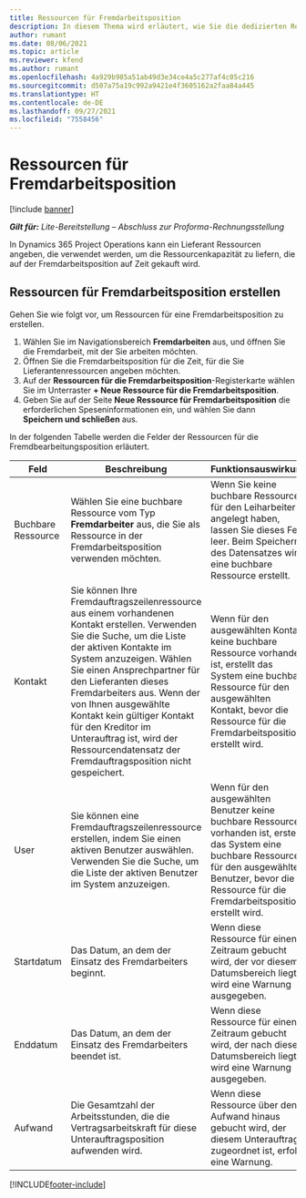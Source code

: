 ```yaml
---
title: Ressourcen für Fremdarbeitsposition
description: In diesem Thema wird erläutert, wie Sie die dedizierten Ressourcen angeben, die vom Lieferanten für eine bestimmte Fremdarbeitsposition zeitlich festgelegt werden.
author: rumant
ms.date: 08/06/2021
ms.topic: article
ms.reviewer: kfend
ms.author: rumant
ms.openlocfilehash: 4a929b985a51ab49d3e34ce4a5c277af4c05c216
ms.sourcegitcommit: d507a75a19c992a9421e4f3605162a2faa84a445
ms.translationtype: HT
ms.contentlocale: de-DE
ms.lasthandoff: 09/27/2021
ms.locfileid: "7558456"
---
```

# <a name="subcontract-line-resources"></a>Ressourcen für Fremdarbeitsposition

[!include [banner](../../includes/dataverse-preview.md)]

_**Gilt für:** Lite-Bereitstellung – Abschluss zur Proforma-Rechnungsstellung_

In Dynamics 365 Project Operations kann ein Lieferant Ressourcen angeben, die verwendet werden, um die Ressourcenkapazität zu liefern, die auf der Fremdarbeitsposition auf Zeit gekauft wird.

## <a name="create-subcontract-line-resources"></a>Ressourcen für Fremdarbeitsposition erstellen

Gehen Sie wie folgt vor, um Ressourcen für eine Fremdarbeitsposition zu erstellen.

1. Wählen Sie im Navigationsbereich **Fremdarbeiten** aus, und öffnen Sie die Fremdarbeit, mit der Sie arbeiten möchten.
2. Öffnen Sie die Fremdarbeitsposition für die Zeit, für die Sie Lieferantenressourcen angeben möchten.
3. Auf der **Ressourcen für die Fremdarbeitsposition**-Registerkarte wählen Sie im Unterraster **+ Neue Ressource für die Fremdarbeitsposition**.
4. Geben Sie auf der Seite **Neue Ressource für Fremdarbeitsposition** die erforderlichen Speseninformationen ein, und wählen Sie dann **Speichern und schließen** aus.

In der folgenden Tabelle werden die Felder der Ressourcen für die Fremdbearbeitungsposition erläutert.

| Feld | Beschreibung | Funktionsauswirkung |
| ----- | ----------- | ----------------- |
| Buchbare Ressource | Wählen Sie eine buchbare Ressource vom Typ **Fremdarbeiter** aus, die Sie als Ressource in der Fremdarbeitsposition verwenden möchten.| Wenn Sie keine buchbare Ressource für den Leiharbeiter angelegt haben, lassen Sie dieses Feld leer. Beim Speichern des Datensatzes wird eine buchbare Ressource erstellt.  |
| Kontakt | Sie können Ihre Fremdauftragszeilenressource aus einem vorhandenen Kontakt erstellen. Verwenden Sie die Suche, um die Liste der aktiven Kontakte im System anzuzeigen. Wählen Sie einen Ansprechpartner für den Lieferanten dieses Fremdarbeiters aus. Wenn der von Ihnen ausgewählte Kontakt kein gültiger Kontakt für den Kreditor im Unterauftrag ist, wird der Ressourcendatensatz der Fremdauftragsposition nicht gespeichert.| Wenn für den ausgewählten Kontakt keine buchbare Ressource vorhanden ist, erstellt das System eine buchbare Ressource für den ausgewählten Kontakt, bevor die Ressource für die Fremdarbeitsposition erstellt wird. |
| User | Sie können eine Fremdauftragszeilenressource erstellen, indem Sie einen aktiven Benutzer auswählen. Verwenden Sie die Suche, um die Liste der aktiven Benutzer im System anzuzeigen.| Wenn für den ausgewählten Benutzer keine buchbare Ressource vorhanden ist, erstellt das System eine buchbare Ressource für den ausgewählten Benutzer, bevor die Ressource für die Fremdarbeitsposition erstellt wird. |
| Startdatum | Das Datum, an dem der Einsatz des Fremdarbeiters beginnt.| Wenn diese Ressource für einen Zeitraum gebucht wird, der vor diesem Datumsbereich liegt, wird eine Warnung ausgegeben. |
| Enddatum | Das Datum, an dem der Einsatz des Fremdarbeiters beendet ist.| Wenn diese Ressource für einen Zeitraum gebucht wird, der nach diesem Datumsbereich liegt, wird eine Warnung ausgegeben. |
| Aufwand | Die Gesamtzahl der Arbeitsstunden, die die Vertragsarbeitskraft für diese Unterauftragsposition aufwenden wird.| Wenn diese Ressource über den Aufwand hinaus gebucht wird, der diesem Unterauftrag zugeordnet ist, erfolgt eine Warnung. |


[!INCLUDE[footer-include](../../includes/footer-banner.md)]
